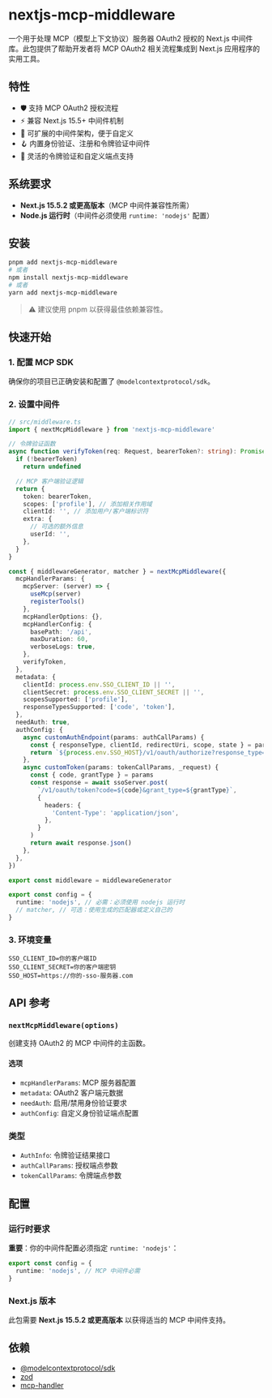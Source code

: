 # nextjs-mcp-middleware

一个用于处理 MCP（模型上下文协议）服务器 OAuth2 授权的 Next.js 中间件库。此包提供了帮助开发者将 MCP OAuth2 相关流程集成到 Next.js 应用程序的实用工具。

## 特性
- 🛡️ 支持 MCP OAuth2 授权流程
- ⚡️ 兼容 Next.js 15.5+ 中间件机制
- 🧩  可扩展的中间件架构，便于自定义
- 🪝 内置身份验证、注册和令牌验证中间件
- 🔧 灵活的令牌验证和自定义端点支持

## 系统要求
- **Next.js 15.5.2 或更高版本**（MCP 中间件兼容性所需）
- **Node.js 运行时**（中间件必须使用 `runtime: 'nodejs'` 配置）

## 安装

```bash
pnpm add nextjs-mcp-middleware
# 或者
npm install nextjs-mcp-middleware
# 或者
yarn add nextjs-mcp-middleware
```

> ⚠️ 建议使用 pnpm 以获得最佳依赖兼容性。

## 快速开始

### 1. 配置 MCP SDK
确保你的项目已正确安装和配置了 `@modelcontextprotocol/sdk`。

### 2. 设置中间件

```ts
// src/middleware.ts
import { nextMcpMiddleware } from 'nextjs-mcp-middleware'

// 令牌验证函数
async function verifyToken(req: Request, bearerToken?: string): Promise<AuthInfo | undefined> {
  if (!bearerToken)
    return undefined

  // MCP 客户端验证逻辑
  return {
    token: bearerToken,
    scopes: ['profile'], // 添加相关作用域
    clientId: '', // 添加用户/客户端标识符
    extra: {
      // 可选的额外信息
      userId: '',
    },
  }
}

const { middlewareGenerator, matcher } = nextMcpMiddleware({
  mcpHandlerParams: {
    mcpServer: (server) => {
      useMcp(server)
      registerTools()
    },
    mcpHandlerOptions: {},
    mcpHandlerConfig: {
      basePath: '/api',
      maxDuration: 60,
      verboseLogs: true,
    },
    verifyToken,
  },
  metadata: {
    clientId: process.env.SSO_CLIENT_ID || '',
    clientSecret: process.env.SSO_CLIENT_SECRET || '',
    scopesSupported: ['profile'],
    responseTypesSupported: ['code', 'token'],
  },
  needAuth: true,
  authConfig: {
    async customAuthEndpoint(params: authCallParams) {
      const { responseType, clientId, redirectUri, scope, state } = params
      return `${process.env.SSO_HOST}/v1/oauth/authorize?response_type=${responseType}&client_id=${clientId}&redirect_uri=${encodeURIComponent(redirectUri)}&scope=${scope}&state=${state}`
    },
    async customToken(params: tokenCallParams, _request) {
      const { code, grantType } = params
      const response = await ssoServer.post(
        `/v1/oauth/token?code=${code}&grant_type=${grantType}`,
        {
          headers: {
            'Content-Type': 'application/json',
          },
        }
      )
      return await response.json()
    },
  },
})

export const middleware = middlewareGenerator

export const config = {
  runtime: 'nodejs', // 必需：必须使用 nodejs 运行时
  // matcher, // 可选：使用生成的匹配器或定义自己的
}
```

### 3. 环境变量

```env
SSO_CLIENT_ID=你的客户端ID
SSO_CLIENT_SECRET=你的客户端密钥
SSO_HOST=https://你的-sso-服务器.com
```

## API 参考

### `nextMcpMiddleware(options)`

创建支持 OAuth2 的 MCP 中间件的主函数。

#### 选项

- `mcpHandlerParams`: MCP 服务器配置
- `metadata`: OAuth2 客户端元数据
- `needAuth`: 启用/禁用身份验证要求
- `authConfig`: 自定义身份验证端点配置

### 类型

- `AuthInfo`: 令牌验证结果接口
- `authCallParams`: 授权端点参数
- `tokenCallParams`: 令牌端点参数

## 配置

### 运行时要求

**重要**：你的中间件配置必须指定 `runtime: 'nodejs'`：

```ts
export const config = {
  runtime: 'nodejs', // MCP 中间件必需
}
```

### Next.js 版本

此包需要 **Next.js 15.5.2 或更高版本** 以获得适当的 MCP 中间件支持。

## 依赖

- [@modelcontextprotocol/sdk](https://www.npmjs.com/package/@modelcontextprotocol/sdk)
- [zod](https://www.npmjs.com/package/zod)
- [mcp-handler](https://www.npmjs.com/package/mcp-handler)
